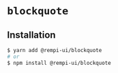 # `blockquote`

## Installation

```sh
$ yarn add @rempi-ui/blockquote
# or
$ npm install @rempi-ui/blockquote
```

